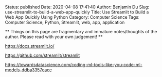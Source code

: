 Status: published
Date: 2020-04-08 17:41:40
Author: Benjamin Du
Slug: use-streamlit-to-build-a-web-app-quickly
Title: Use Streamlit to Build a Web App Quickly Using Python
Category: Computer Science
Tags: Computer Science, Python, Streamlit, web, app, application

**
Things on this page are fragmentary and immature notes/thoughts of the author.
Please read with your own judgement!
**


https://docs.streamlit.io/

https://github.com/streamlit/streamlit

https://towardsdatascience.com/coding-ml-tools-like-you-code-ml-models-ddba3357eace